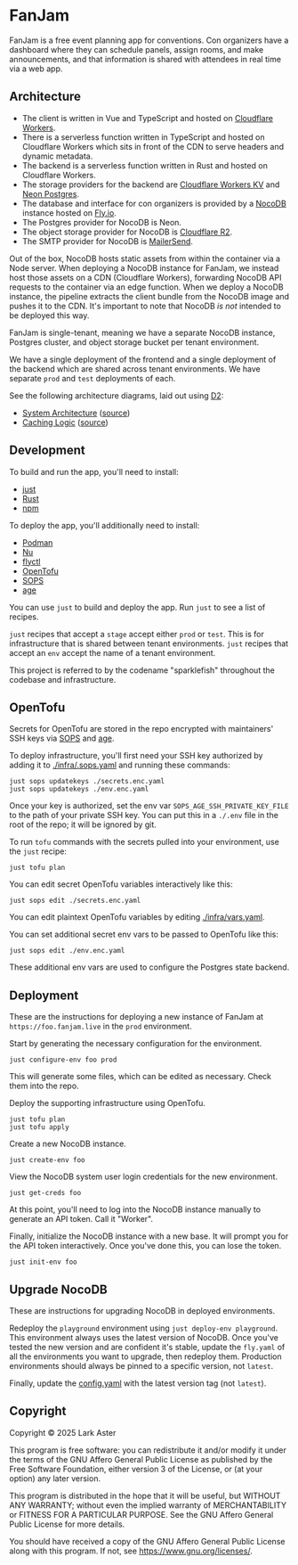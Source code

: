 # FanJam

FanJam is a free event planning app for conventions. Con organizers have a
dashboard where they can schedule panels, assign rooms, and make announcements,
and that information is shared with attendees in real time via a web app.

## Architecture

- The client is written in Vue and TypeScript and hosted on [Cloudflare
  Workers](https://developers.cloudflare.com/workers/).
- There is a serverless function written in TypeScript and hosted on Cloudflare
  Workers which sits in front of the CDN to serve headers and dynamic metadata.
- The backend is a serverless function written in Rust and hosted on Cloudflare
  Workers.
- The storage providers for the backend are [Cloudflare Workers
  KV](https://developers.cloudflare.com/kv/) and [Neon
  Postgres](https://neon.tech).
- The database and interface for con organizers is provided by a
  [NocoDB](https://nocodb.com/) instance hosted on [Fly.io](https://fly.io/).
- The Postgres provider for NocoDB is Neon.
- The object storage provider for NocoDB is [Cloudflare
  R2](https://developers.cloudflare.com/r2/).
- The SMTP provider for NocoDB is [MailerSend](https://mailersend.com).

Out of the box, NocoDB hosts static assets from within the container via a Node
server. When deploying a NocoDB instance for FanJam, we instead host those
assets on a CDN (Cloudflare Workers), forwarding NocoDB API requests to the
container via an edge function. When we deploy a NocoDB instance, the pipeline
extracts the client bundle from the NocoDB image and pushes it to the CDN. It's
important to note that NocoDB _is not_ intended to be deployed this way.

FanJam is single-tenant, meaning we have a separate NocoDB instance, Postgres
cluster, and object storage bucket per tenant environment.

We have a single deployment of the frontend and a single deployment of the
backend which are shared across tenant environments. We have separate `prod`
and `test` deployments of each.

See the following architecture diagrams, laid out using
[D2](https://d2lang.com/):

- [System Architecture](./docs/architecture.svg) ([source](./docs/architecture.d2))
- [Caching Logic](./docs/caching.svg) ([source](./docs/caching.d2))

## Development

To build and run the app, you'll need to install:

- [just](https://github.com/casey/just?tab=readme-ov-file#installation)
- [Rust](https://www.rust-lang.org/tools/install)
- [npm](https://docs.npmjs.com/downloading-and-installing-node-js-and-npm)

To deploy the app, you'll additionally need to install:

- [Podman](https://podman.io/docs/installation#installing-on-linux)
- [Nu](https://www.nushell.sh/book/installation.html)
- [flyctl](https://fly.io/docs/flyctl/install/)
- [OpenTofu](https://opentofu.org/docs/intro/install/)
- [SOPS](https://getsops.io/)
- [age](https://age-encryption.org/)

You can use `just` to build and deploy the app. Run `just` to see a list of
recipes.

`just` recipes that accept a `stage` accept either `prod` or `test`. This is
for infrastructure that is shared between tenant environments. `just` recipes
that accept an `env` accept the name of a tenant environment.

This project is referred to by the codename "sparklefish" throughout the
codebase and infrastructure.

## OpenTofu

Secrets for OpenTofu are stored in the repo encrypted with maintainers' SSH
keys via [SOPS](https://getsops.io/) and [age](https://age-encryption.org/).

To deploy infrastructure, you'll first need your SSH key authorized by adding
it to [./infra/.sops.yaml](./infra/.sops.yaml) and running these commands:

```
just sops updatekeys ./secrets.enc.yaml
just sops updatekeys ./env.enc.yaml
```

Once your key is authorized, set the env var `SOPS_AGE_SSH_PRIVATE_KEY_FILE` to
the path of your private SSH key. You can put this in a `./.env` file in the
root of the repo; it will be ignored by git.

To run `tofu` commands with the secrets pulled into your environment, use the
`just` recipe:

```
just tofu plan
```

You can edit secret OpenTofu variables interactively like this:

```
just sops edit ./secrets.enc.yaml
```

You can edit plaintext OpenTofu variables by editing
[./infra/vars.yaml](./infra/vars.yaml).

You can set additional secret env vars to be passed to OpenTofu like this:

```
just sops edit ./env.enc.yaml
```

These additional env vars are used to configure the Postgres state backend.

## Deployment

These are the instructions for deploying a new instance of FanJam at
`https://foo.fanjam.live` in the `prod` environment.

Start by generating the necessary configuration for the environment.

```
just configure-env foo prod
```

This will generate some files, which can be edited as necessary. Check them
into the repo.

Deploy the supporting infrastructure using OpenTofu.

```
just tofu plan
just tofu apply
```

Create a new NocoDB instance.

```
just create-env foo
```

View the NocoDB system user login credentials for the new environment.

```
just get-creds foo
```

At this point, you'll need to log into the NocoDB instance manually to generate
an API token. Call it "Worker".

Finally, initialize the NocoDB instance with a new base. It will prompt you for
the API token interactively. Once you've done this, you can lose the token.

```
just init-env foo
```

## Upgrade NocoDB

These are instructions for upgrading NocoDB in deployed environments.

Redeploy the `playground` environment using `just deploy-env playground`. This
environment always uses the latest version of NocoDB. Once you've tested the
new version and are confident it's stable, update the `fly.yaml` of all the
environments you want to upgrade, then redeploy them. Production environments
should always be pinned to a specific version, not `latest`.

Finally, update the [config.yaml](./infra/config.yaml) with the latest version
tag (not `latest`).

## Copyright

Copyright © 2025 Lark Aster

This program is free software: you can redistribute it and/or modify it under
the terms of the GNU Affero General Public License as published by the Free
Software Foundation, either version 3 of the License, or (at your option) any
later version.

This program is distributed in the hope that it will be useful, but WITHOUT ANY
WARRANTY; without even the implied warranty of MERCHANTABILITY or FITNESS FOR A
PARTICULAR PURPOSE. See the GNU Affero General Public License for more details.

You should have received a copy of the GNU Affero General Public License along
with this program. If not, see <https://www.gnu.org/licenses/>.
